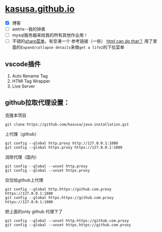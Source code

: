 # [kasusa.github.io](https://kasusa.github.io/)

- [x] 博客
- [ ] awtrix--我的钟表
- [ ] mysql服务器来给我的所有其他作业用！
- [ ] 不错的[share菜单](https://www.freepik.com/blog/premium-ui-ux-icon-pack-download-for-free-in-the-next-24-hours/)，有空凑一个
参考链接（一些）
[html can do that？](https://dev.to/ananyaneogi/html-can-do-that-c0n)
用了里面的`Expand/collapse details`来做`get a life2`的下拉菜单

## vscode插件
1. Auto Rename Tag
2. HTMl Tag Wrapper
3. Live Server

## github拉取代理设置：
克隆本项目
```
git clone https://github.com/kasusa/java-installation.git
```

上代理（github）
```
git config --global http.proxy http://127.0.0.1:1080
git config --global https.proxy https://127.0.0.1:1080
```
消除代理（国内）
```
git config --global --unset http.proxy
git config --global --unset https.proxy
```
仅仅给github上代理
```
git config --global http.https://github.com.proxy https://127.0.0.1:1080
git config --global https.https://github.com.proxy https://127.0.0.1:1080
```
把上面的only github 代理下了
```
git config --global --unset http.https://github.com.proxy 
git config --global --unset https.https://github.com.proxy
```